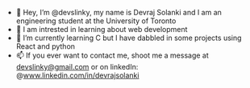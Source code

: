 - 👋 Hey, I’m @devslinky, my name is Devraj Solanki and I am an engineering student at the University of Toronto
- 👀 I am intrested in learning about web development 
- 🌱 I’m currently learning C but I have dabbled in some projects using React and python
- 📫 If you ever want to contact me, shoot me a message at devslinky@gmail.com or on linkedIn: @www.linkedin.com/in/devrajsolanki
